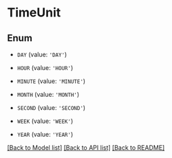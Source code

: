 # TimeUnit


## Enum

* `DAY` (value: `'DAY'`)

* `HOUR` (value: `'HOUR'`)

* `MINUTE` (value: `'MINUTE'`)

* `MONTH` (value: `'MONTH'`)

* `SECOND` (value: `'SECOND'`)

* `WEEK` (value: `'WEEK'`)

* `YEAR` (value: `'YEAR'`)

[[Back to Model list]](../README.md#documentation-for-models) [[Back to API list]](../README.md#documentation-for-api-endpoints) [[Back to README]](../README.md)


